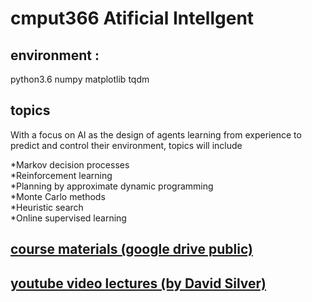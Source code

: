 # cmput366 Atificial Intellgent

## environment : 
python3.6 
numpy 
matplotlib 
tqdm

## topics
With a focus on AI as the design of agents learning from experience to predict and control their environment, topics will include

*Markov decision processes </br>
*Reinforcement learning</br>
*Planning by approximate dynamic programming</br>
*Monte Carlo methods</br>
*Heuristic search</br>
*Online supervised learning</br>

## [course materials (google drive public)](https://drive.google.com/drive/u/0/folders/1Ll1ntr5zKjzix7Y9HxTtAc5Eclm9cq4M)
## [youtube video lectures (by David Silver)](https://www.youtube.com/watch?v=2pWv7GOvuf0&list=PLqYmG7hTraZDM-OYHWgPebj2MfCFzFObQ)
